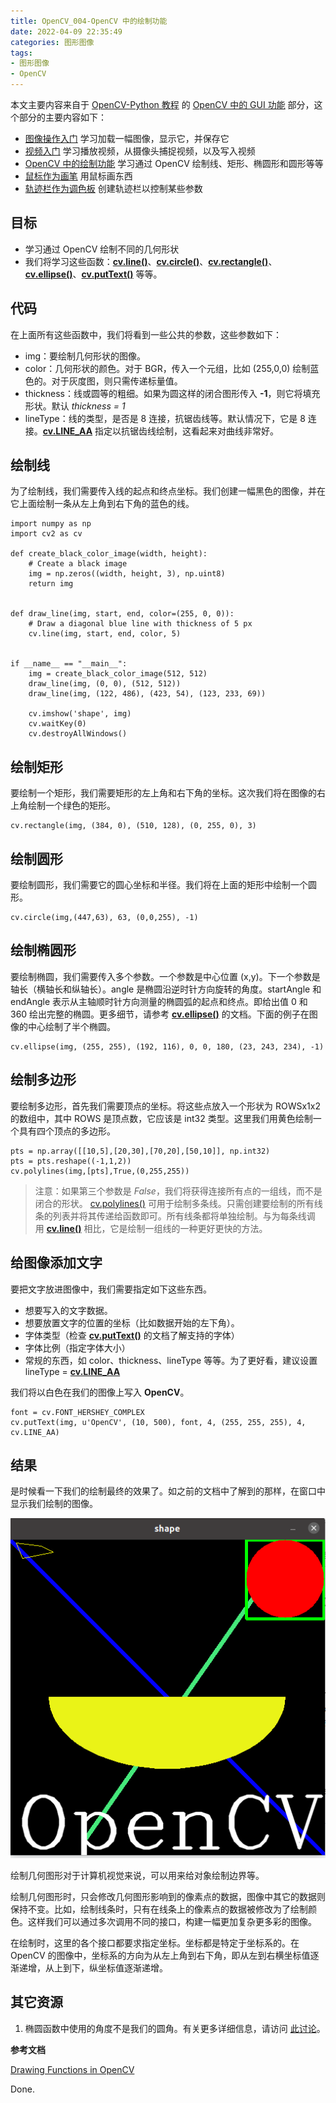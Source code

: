 ```yaml
---
title: OpenCV_004-OpenCV 中的绘制功能
date: 2022-04-09 22:35:49
categories: 图形图像
tags:
- 图形图像
- OpenCV
---
```


本文主要内容来自于 [OpenCV-Python 教程](https://docs.opencv.org/4.5.5/d6/d00/tutorial_py_root.html) 的 [OpenCV 中的 GUI 功能](https://docs.opencv.org/4.5.5/dc/d4d/tutorial_py_table_of_contents_gui.html) 部分，这个部分的主要内容如下：
<!--more-->
*   [图像操作入门](https://docs.opencv.org/4.5.5/db/deb/tutorial_display_image.html)
    学习加载一幅图像，显示它，并保存它
*   [视频入门](https://docs.opencv.org/4.5.5/dd/d43/tutorial_py_video_display.html)
    学习播放视频，从摄像头捕捉视频，以及写入视频
*   [OpenCV 中的绘制功能](https://docs.opencv.org/4.5.5/dc/da5/tutorial_py_drawing_functions.html)
    学习通过 OpenCV 绘制线、矩形、椭圆形和圆形等等
*   [鼠标作为画笔](https://docs.opencv.org/4.5.5/db/d5b/tutorial_py_mouse_handling.html)
    用鼠标画东西
*   [轨迹栏作为调色板](https://docs.opencv.org/4.5.5/d9/dc8/tutorial_py_trackbar.html)
    创建轨迹栏以控制某些参数

## 目标

 * 学习通过 OpenCV 绘制不同的几何形状
 * 我们将学习这些函数：**[cv.line()](https://docs.opencv.org/4.5.5/d6/d6e/group__imgproc__draw.html#ga7078a9fae8c7e7d13d24dac2520ae4a2 "Draws a line segment connecting two points. ")**、**[cv.circle()](https://docs.opencv.org/4.5.5/d6/d6e/group__imgproc__draw.html#gaf10604b069374903dbd0f0488cb43670 "Draws a circle. ")**、**[cv.rectangle()](https://docs.opencv.org/4.5.5/d6/d6e/group__imgproc__draw.html#ga07d2f74cadcf8e305e810ce8eed13bc9 "Draws a simple, thick, or filled up-right rectangle. ")**、**[cv.ellipse()](https://docs.opencv.org/4.5.5/d6/d6e/group__imgproc__draw.html#ga28b2267d35786f5f890ca167236cbc69 "Draws a simple or thick elliptic arc or fills an ellipse sector. ")**、**[cv.putText()](https://docs.opencv.org/4.5.5/d6/d6e/group__imgproc__draw.html#ga5126f47f883d730f633d74f07456c576 "Draws a text string. ")** 等等。

## 代码

在上面所有这些函数中，我们将看到一些公共的参数，这些参数如下：

 * img：要绘制几何形状的图像。
 * color：几何形状的颜色。对于 BGR，传入一个元组，比如 (255,0,0) 绘制蓝色的。对于灰度图，则只需传递标量值。
 * thickness：线或圆等的粗细。如果为圆这样的闭合图形传入 **-1**，则它将填充形状。默认 *thickness = 1*
 * lineType：线的类型，是否是 8 连接，抗锯齿线等。默认情况下，它是 8 连接。[**cv.LINE_AA**](https://docs.opencv.org/4.5.5/d6/d6e/group__imgproc__draw.html#ggaf076ef45de481ac96e0ab3dc2c29a777a85fdabe5335c9e6656563dfd7c94fb4f "antialiased line ") 指定以抗锯齿线绘制，这看起来对曲线非常好。

## 绘制线

为了绘制线，我们需要传入线的起点和终点坐标。我们创建一幅黑色的图像，并在它上面绘制一条从左上角到右下角的蓝色的线。
```
import numpy as np
import cv2 as cv

def create_black_color_image(width, height):
    # Create a black image
    img = np.zeros((width, height, 3), np.uint8)
    return img


def draw_line(img, start, end, color=(255, 0, 0)):
    # Draw a diagonal blue line with thickness of 5 px
    cv.line(img, start, end, color, 5)


if __name__ == "__main__":
    img = create_black_color_image(512, 512)
    draw_line(img, (0, 0), (512, 512))
    draw_line(img, (122, 486), (423, 54), (123, 233, 69))

    cv.imshow('shape', img)
    cv.waitKey(0)
    cv.destroyAllWindows()
```

## 绘制矩形

要绘制一个矩形，我们需要矩形的左上角和右下角的坐标。这次我们将在图像的右上角绘制一个绿色的矩形。
```
cv.rectangle(img, (384, 0), (510, 128), (0, 255, 0), 3)
```

## 绘制圆形

要绘制圆形，我们需要它的圆心坐标和半径。我们将在上面的矩形中绘制一个圆形。
```
cv.circle(img,(447,63), 63, (0,0,255), -1)
```

## 绘制椭圆形

要绘制椭圆，我们需要传入多个参数。一个参数是中心位置 (x,y)。下一个参数是轴长（横轴长和纵轴长）。angle 是椭圆沿逆时针方向旋转的角度。startAngle 和 endAngle 表示从主轴顺时针方向测量的椭圆弧的起点和终点。即给出值 0 和 360 绘出完整的椭圆。更多细节，请参考 **[cv.ellipse()](https://docs.opencv.org/4.5.5/d6/d6e/group__imgproc__draw.html#ga28b2267d35786f5f890ca167236cbc69 "Draws a simple or thick elliptic arc or fills an ellipse sector. ")** 的文档。下面的例子在图像的中心绘制了半个椭圆。
```
cv.ellipse(img, (255, 255), (192, 116), 0, 0, 180, (23, 243, 234), -1)
```

## 绘制多边形

要绘制多边形，首先我们需要顶点的坐标。将这些点放入一个形状为 ROWSx1x2 的数组中，其中 ROWS 是顶点数，它应该是 int32 类型。这里我们用黄色绘制一个具有四个顶点的多边形。
```
pts = np.array([[10,5],[20,30],[70,20],[50,10]], np.int32)
pts = pts.reshape((-1,1,2))
cv.polylines(img,[pts],True,(0,255,255))
```

 > 注意：如果第三个参数是 *False*，我们将获得连接所有点的一组线，而不是闭合的形状。
[cv.polylines()](https://docs.opencv.org/4.5.5/d6/d6e/group__imgproc__draw.html#gaa3c25f9fb764b6bef791bf034f6e26f5 "Draws several polygonal curves. ") 可用于绘制多条线。只需创建要绘制的所有线条的列表并将其传递给函数即可。所有线条都将单独绘制。与为每条线调用 [**cv.line()**](https://docs.opencv.org/4.5.5/d6/d6e/group__imgproc__draw.html#ga7078a9fae8c7e7d13d24dac2520ae4a2 "Draws a line segment connecting two points. ") 相比，它是绘制一组线的一种更好更快的方法。

## 给图像添加文字

要把文字放进图像中，我们需要指定如下这些东西。

 * 想要写入的文字数据。
 * 想要放置文字的位置的坐标（比如数据开始的左下角）。
 * 字体类型（检查 **[cv.putText()](https://docs.opencv.org/4.5.5/d6/d6e/group__imgproc__draw.html#ga5126f47f883d730f633d74f07456c576 "Draws a text string. ")** 的文档了解支持的字体）
 * 字体比例（指定字体大小）
 * 常规的东西，如 color、thickness、lineType 等等。为了更好看，建议设置 lineType = [**cv.LINE_AA**](https://docs.opencv.org/4.5.5/d6/d6e/group__imgproc__draw.html#ggaf076ef45de481ac96e0ab3dc2c29a777a85fdabe5335c9e6656563dfd7c94fb4f "antialiased line ")

我们将以白色在我们的图像上写入 **OpenCV**。
```
font = cv.FONT_HERSHEY_COMPLEX
cv.putText(img, u'OpenCV', (10, 500), font, 4, (255, 255, 255), 4, cv.LINE_AA)
```

## 结果

是时候看一下我们的绘制最终的效果了。如之前的文档中了解到的那样，在窗口中显示我们绘制的图像。

![Draw shapes](images/1315506-4a23bfd44373535d.png)

绘制几何图形对于计算机视觉来说，可以用来给对象绘制边界等。

绘制几何图形时，只会修改几何图形影响到的像素点的数据，图像中其它的数据则保持不变。比如，绘制线条时，只有在线条上的像素点的数据被修改为了绘制颜色。这样我们可以通过多次调用不同的接口，构建一幅更加复杂更多彩的图像。

在绘制时，这里的各个接口都要求指定坐标。坐标都是特定于坐标系的。在 OpenCV  的图像中，坐标系的方向为从左上角到右下角，即从左到右横坐标值逐渐递增，从上到下，纵坐标值逐渐递增。

## 其它资源

1. 椭圆函数中使用的角度不是我们的圆角。有关更多详细信息，请访问 [此讨论](http://answers.opencv.org/question/14541/angles-in-ellipse-function/)。

**参考文档**

[Drawing Functions in OpenCV](https://docs.opencv.org/4.5.5/dc/da5/tutorial_py_drawing_functions.html)

Done.
